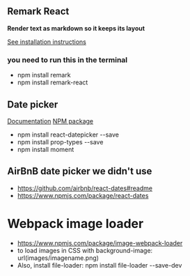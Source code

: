 ## Remark React

**Render text as markdown so it keeps its layout**

[See installation instructions](https://github.com/mapbox/remark-react)

### you need to run this in the terminal
+ npm install remark
+ npm install remark-react


## Date picker

[Documentation](https://reactdatepicker.com/)
[NPM package](https://www.npmjs.com/package/react-datepicker)
+ npm install react-datepicker --save
+ npm install prop-types --save
+ npm install moment

## AirBnB date picker we didn't use
- https://github.com/airbnb/react-dates#readme
- https://www.npmjs.com/package/react-dates

# Webpack image loader
+ https://www.npmjs.com/package/image-webpack-loader
+ to load images in CSS with background-image: url(images/imagename.png)
+ Also, install file-loader: npm install file-loader --save-dev
